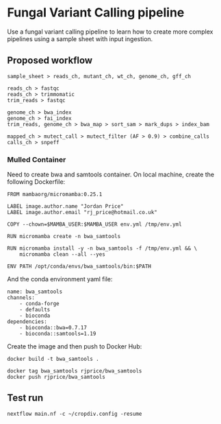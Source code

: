 # Fungal Variant Calling pipeline

Use a fungal variant calling pipeline to learn how to create more complex pipelines using a sample sheet with input ingestion.

## Proposed workflow
```
sample_sheet > reads_ch, mutant_ch, wt_ch, genome_ch, gff_ch

reads_ch > fastqc
reads_ch > trimmomatic
trim_reads > fastqc

genome_ch > bwa_index
genome_ch > fai_index
trim_reads, genome_ch > bwa_map > sort_sam > mark_dups > index_bam

mapped_ch > mutect_call > mutect_filter (AF > 0.9) > combine_calls
calls_ch > snpeff
```

### Mulled Container
Need to create bwa and samtools container. On local machine, create the following Dockerfile:
```
FROM mambaorg/micromamba:0.25.1

LABEL image.author.name "Jordan Price"
LABEL image.author.email "rj_price@hotmail.co.uk"

COPY --chown=$MAMBA_USER:$MAMBA_USER env.yml /tmp/env.yml

RUN micromamba create -n bwa_samtools

RUN micromamba install -y -n bwa_samtools -f /tmp/env.yml && \
    micromamba clean --all --yes

ENV PATH /opt/conda/envs/bwa_samtools/bin:$PATH
```
And the conda environment yaml file:
```
name: bwa_samtools
channels:
    - conda-forge
    - defaults
    - bioconda
dependencies:
    - bioconda::bwa=0.7.17
    - bioconda::samtools=1.19
```
Create the image and then push to Docker Hub:
```
docker build -t bwa_samtools .

docker tag bwa_samtools rjprice/bwa_samtools
docker push rjprice/bwa_samtools
```

## Test run
```
nextflow main.nf -c ~/cropdiv.config -resume
```
